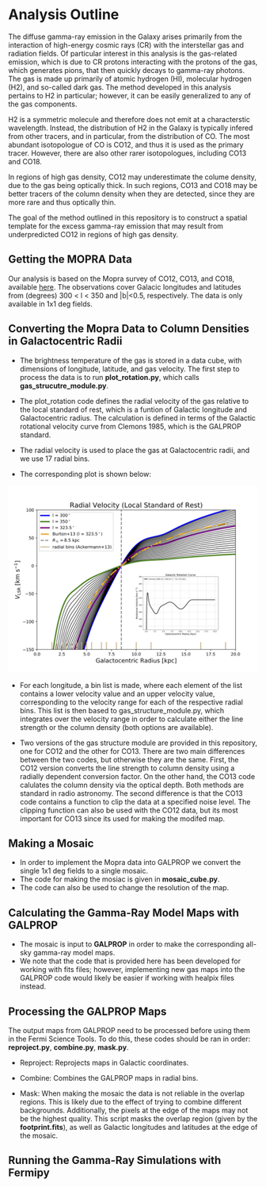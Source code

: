 # Analysis Outline <br />
The diffuse gamma-ray emission in the Galaxy arises primarily from the interaction of high-energy cosmic rays (CR) with the interstellar gas and radiation fields.
Of particular interest in this analysis is the gas-related emission, which is due to CR protons interacting with the protons
of the gas, which generates pions, that then quickly decays to gamma-ray photons. The gas is made up primarily of atomic hydrogen (HI), molecular hydrogen (H2), 
and so-called dark gas. The method developed in this analysis pertains to H2 in particular; however, it can be easily generalized to any of the gas components.

H2 is a symmetric molecule and therefore does not emit at a characterstic wavelength. Instead, the distribution of H2 in the Galaxy 
is typically infered from other tracers, and in particular, from the distribution of CO. The most abundant isotopologue of CO is CO12, 
and thus it is used as the primary tracer. However, there are also other rarer isotopologues, including CO13 and CO18.   

In regions of high gas density, CO12 may underestimate the colume density, due to the gas being optically thick. In such regions, CO13 and CO18 may be better tracers of the column density when they are detected, since they are more rare and thus optically thin. 

The goal of the method outlined in this repository is to construct a spatial template for the excess gamma-ray emission that may result from 
underpredicted CO12 in regions of high gas density. 

## Getting the MOPRA Data <br />
Our analysis is based on the Mopra survey of CO12, CO13, and CO18, available [here](https://dataverse.harvard.edu/dataset.xhtml?persistentId=doi:10.7910/DVN/LH3BDN). 
The observations cover Galacic longitudes and latitudes from (degrees) 300 < l < 350 and |b|<0.5, respectively. The data is only available in 1x1 deg fields. 
<br />


## Converting the Mopra Data to Column Densities in Galactocentric Radii <br />

  - The brightness temperature of the gas is stored in a data cube, with dimensions of longitude, latitude, and gas velocity. The first step to process the
  data is to run **plot_rotation.py**, which calls **gas_strucutre_module.py**. 
  
 - The plot_rotation code defines the radial velocity of the
  gas relative to the local standard of rest, which is a funtion of Galactic longitude and Galactocentric radius. 
  The calculation is defined in terms of the Galactic rotational velocity curve from Clemons 1985, which is the GALPROP standard. 
  
  - The radial velocity is used to place the gas at Galactocentric radii, and we use 17 radial bins. 
  
  - The corresponding plot is shown below:
  
  ![Alt text](rotational_information.png)
  
  - For each longitude, a bin list is made, where each element of the list contains a lower velocity value and an upper velocity value, corresponding to the velocity range for each of the respective radial bins. This list is then based to gas_structure_module.py, which integrates over the velocity range in order to calculate either the line strength or the column density (both options are available).
  
  - Two versions of the gas structure module are provided in this repository, one for CO12 and the other for CO13. There are two main differences between the two codes, but otherwise they are the same. First, the CO12 version converts the line strength to column density using a radially dependent conversion factor. On the other hand, the CO13 code calulates the column density via the optical depth. Both methods are standard in radio astronomy. The second difference is that the CO13 code contains a function to clip the data at a specified noise level. The clipping function can also be used with the CO12 data, but its most important for CO13 since its used for making the modifed map.
  
  ## Making a Mosaic <br />
  
- In order to implement the Mopra data into GALPROP we convert the single 1x1 deg fields to a single mosaic. 
- The code for making the mosiac is given in **mosaic_cube.py**. 
- The code can also be used to change the resolution of the map. 

## Calculating the Gamma-Ray Model Maps with GALPROP <br />

- The mosaic is input to **GALPROP** in order to make the corresponding all-sky gamma-ray model maps. 
- We note that the code that is provided here has been developed for working with fits files; however, implementing new gas maps into the GALPROP code
would likely be easier if working with healpix files instead. 

## Processing the GALPROP Maps
The output maps from GALPROP need to be processed before using them in the Fermi Science Tools. To do this, these codes should be ran in order: **reproject.py**, **combine.py**, **mask.py**. 

- Reproject: Reprojects maps in Galactic coordinates.

- Combine: Combines the GALPROP maps in radial bins.

- Mask: When making the mosaic the data is not reliable in the overlap regions. This is likely due to the effect of trying to combine different backgrounds. Additionally, the pixels at the edge of the maps may not be the highest quality. This script masks the overlap region (given by the **footprint.fits**), as well as Galactic longitudes and latitudes at the edge of the mosaic. 

## Running the Gamma-Ray Simulations with Fermipy <br />

